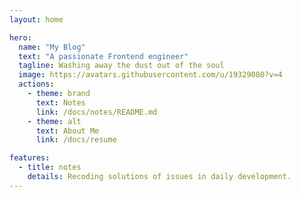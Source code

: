 ```yaml
---
layout: home

hero:
  name: "My Blog"
  text: "A passionate Frontend engineer"
  tagline: Washing away the dust out of the soul
  image: https://avatars.githubusercontent.com/u/19329080?v=4
  actions:
    - theme: brand
      text: Notes
      link: /docs/notes/README.md
    - theme: alt
      text: About Me
      link: /docs/resume

features:
  - title: notes
    details: Recoding solutions of issues in daily development. 
---
```


